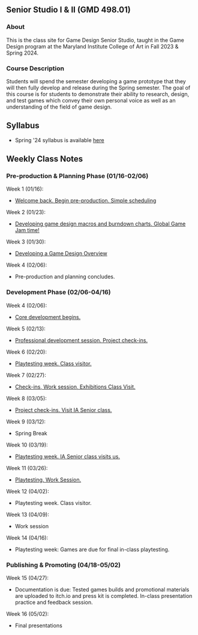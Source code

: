## Senior Studio I & II (GMD 498.01)

### About
This is the class site for Game Design Senior Studio, taught in the Game Design program at the Maryland Institute College of Art in Fall 2023 & Spring 2024.

### Course Description
Students will spend the semester developing a game prototype that they will then fully develop and release during the Spring semester. The goal of this course is for students to demonstrate their ability to research, design, and test games which convey their own personal voice as well as an understanding of the field of game design.


## Syllabus
- Spring '24 syllabus is available [here](https://docs.google.com/document/d/1zERo4_Udrk43SyrUX2A9VRs9Ck42KIv1kYG6JIPoSwI/edit?usp=sharing)

## Weekly Class Notes

### Pre-production & Planning Phase (01/16-02/06)
Week 1 (01/16):
  - [Welcome back. Begin pre-production. Simple scheduling](week1.md)

Week 2 (01/23):
  - [Developing game design macros and burndown charts. Global Game Jam time!](week2.md)

Week 3 (01/30):
  -  [Developing a Game Design Overview](week3.md)

Week 4 (02/06):
  - Pre-production and planning concludes.


### Development Phase (02/06-04/16)

Week 4 (02/06):
  - [Core development begins.](week4.md)

 Week 5 (02/13):
  - [Professional development session. Project check-ins.](week5.md) 

Week 6 (02/20):
  - [Playtesting week. Class visitor.](week6.md)

Week 7 (02/27):
  - [Check-ins, Work session, Exhibitions Class Visit.](week7.md)

Week 8 (03/05):
  - [Project check-ins. Visit IA Senior class.](week8.md)

Week 9 (03/12):
  - Spring Break

Week 10 (03/19):
  - [Playtesting week. IA Senior class visits us.](week10.md)

Week 11 (03/26):
  - [Playtesting. Work Session.](week11.md)

Week 12 (04/02):
  - Playtesting week. Class visitor.

Week 13 (04/09): 
  - Work session

Week 14 (04/16):
  - Playtesting week: Games are due for final in-class playtesting.

### Publishing & Promoting (04/18-05/02)

Week 15 (04/27):
  - Documentation is due: Tested games builds and promotional materials are uploaded to itch.io and press kit is completed. In-class presentation practice and feedback session.


Week 16 (05/02):
  - Final presentations